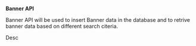 **Banner API**

Banner API will be used to insert Banner data in the database and to retrive banner data based on different search citeria.

Desc